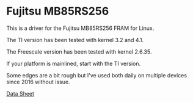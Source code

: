 # Fujitsu MB85RS256

This is a driver for the Fujitsu MB85RS256 FRAM for Linux.

The TI version has been tested with kernel 3.2 and 4.1.

The Freescale version has been tested with kernel 2.6.35.

If your platform is mainlined, start with the TI version.

Some edges are a bit rough but I've used both daily on multiple devices since 2016 without issue.

[Data Sheet](http://www.image.micros.com.pl/_dane_techniczne_auto/pf85rs256pnf.pdf)
